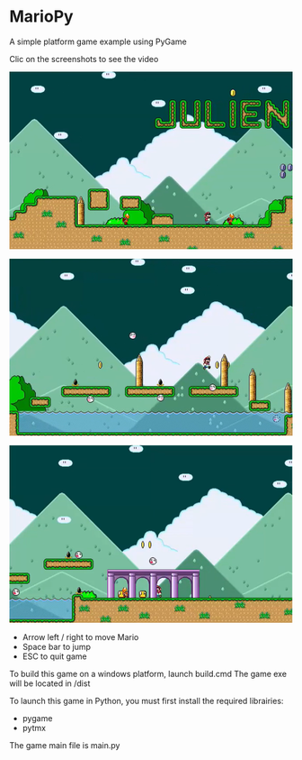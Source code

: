 # MarioPy
A simple platform game example using PyGame

Clic on the screenshots to see the video

[![MarioPy](readme.rsc/MarioPy1.png)](https://youtu.be/v2DajRZ32aw)

[![MarioPy](readme.rsc/MarioPy2.png)](https://youtu.be/v2DajRZ32aw)

[![MarioPy](readme.rsc/MarioPy3.png)](https://youtu.be/v2DajRZ32aw)


- Arrow left / right to move Mario
- Space bar to jump
- ESC to quit game

To build this game on a windows platform, launch build.cmd
The game exe will be located in /dist

To launch this game in Python, you must first install the required librairies:
- pygame
- pytmx

The game main file is main.py

